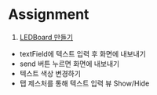 # Assignment
1. [LEDBoard 만들기](LEDBoard.md)
  - textField에 텍스트 입력 후 화면에 내보내기
  - send 버튼 누르면 화면에 내보내기
  - 텍스트 색상 변경하기
  - 탭 제스처를 통해 텍스트 입력 뷰 Show/Hide

